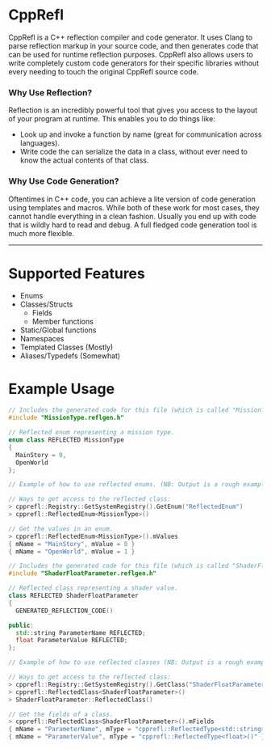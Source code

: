 # CppRefl
CppRefl is a C++ reflection compiler and code generator. It uses Clang to parse reflection markup in your source code, and then generates code that can be used for runtime reflection purposes. CppRefl also allows users to write completely custom code generators for their specific libraries without every needing to touch the original CppRefl source code.

### Why Use Reflection?
Reflection is an incredibly powerful tool that gives you access to the layout of your program at runtime. This enables you to do things like:
- Look up and invoke a function by name (great for communication across languages).
- Write code the can serialize the data in a class, without ever need to know the actual contents of that class.

### Why Use Code Generation?
Oftentimes in C++ code, you can achieve a lite version of code generation using templates and macros. While both of these work for most cases, they cannot handle everything in a clean fashion. Usually you end up with code that is wildly hard to read and debug. A full fledged code generation tool is much more flexible.

---

# Supported Features
- Enums
- Classes/Structs
  - Fields
  - Member functions
- Static/Global functions
- Namespaces
- Templated Classes (Mostly)
- Aliases/Typedefs (Somewhat)

# Example Usage

```cpp
// Includes the generated code for this file (which is called "MissionType.h"). 
#include "MissionType.reflgen.h"

// Reflected enum representing a mission type.
enum class REFLECTED MissionType
{
  MainStory = 0,
  OpenWorld
};

// Example of how to use reflected enums. (NB: Output is a rough example of what you'd see)

// Ways to get access to the reflected class:
> cpprefl::Registry::GetSystemRegistry().GetEnum("ReflectedEnum")
> cpprefl::ReflectedEnum<MissionType>()

// Get the values in an enum.
> cpprefl::ReflectedEnum<MissionType>().mValues
{ mName = "MainStory", mValue = 0 }
{ mName = "OpenWorld", mValue = 1 }
```

```cpp
// Includes the generated code for this file (which is called "ShaderFloatParameter.h"). 
#include "ShaderFloatParameter.reflgen.h"

// Reflected class representing a shader value.
class REFLECTED ShaderFloatParameter
{
  GENERATED_REFLECTION_CODE()

public:
  std::string ParameterName REFLECTED;
  float ParameterValue REFLECTED;
};

// Example of how to use reflected classes (NB: Output is a rough example of what you'd see).

// Ways to get access to the reflected class:
> cpprefl::Registry::GetSystemRegistry().GetClass("ShaderFloatParameter")
> cpprefl::ReflectedClass<ShaderFloatParameter>()
> ShaderFloatParameter::ReflectedClass()

// Get the fields of a class.
> cpprefl::ReflectedClass<ShaderFloatParameter>().mFields
{ mName = "ParameterName", mType = "cpprefl::ReflectedType<std::string>()" }
{ mName = "ParameterValue", mType = "cpprefl::ReflectedType<float>()" }
```
